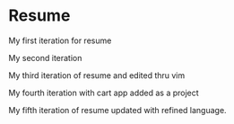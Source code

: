 # Resume
My first iteration for resume

My second iteration

My third iteration of resume and edited thru vim

My fourth iteration with cart app added as a project

My fifth iteration of resume updated with refined language.
